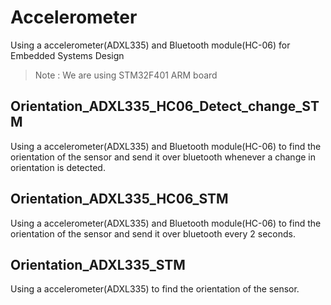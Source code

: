 # Accelerometer
 Using a accelerometer(ADXL335) and Bluetooth module(HC-06) for Embedded Systems Design  
 
> Note : We are using STM32F401 ARM board  

 ## Orientation_ADXL335_HC06_Detect_change_STM  
  Using a accelerometer(ADXL335) and Bluetooth module(HC-06) to find the orientation of the sensor and send it over bluetooth whenever a change in orientation is detected.  

 ## Orientation_ADXL335_HC06_STM  
 Using a accelerometer(ADXL335) and Bluetooth module(HC-06) to find the orientation of the sensor and send it over bluetooth every 2 seconds.  

 ## Orientation_ADXL335_STM  
  Using a accelerometer(ADXL335) to find the orientation of the sensor.

